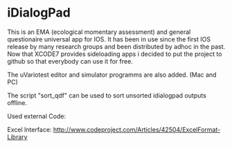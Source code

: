 # iDialogPad

This is an EMA (ecological momentary assessment) and general questionaire universal app for IOS.
It has been in use since the first IOS release by many research groups and been distributed by adhoc in the past.
Now that XCODE7 provides sideloading apps i decided to put the project to github so that everybody can use it for free.

The uVariotest editor and simulator programms are also added. (Mac and PC) 

The script "sort_qdf" can be used to sort unsorted idialogpad outputs offline.

Used external Code:

Excel Interface: http://www.codeproject.com/Articles/42504/ExcelFormat-Library
